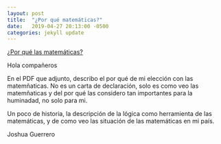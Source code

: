 ```yaml
---
layout: post
title:  "¿Por qué matemáticas?"
date:   2019-04-27 20:13:00 -0500
categories: jekyll update
---
```

[¿Por qué las matemáticas?](https://github.com/CICJoshua/poperagnarok/blob/master/pdf/difusion.pdf)

Hola compañeros

En el PDF que adjunto, describo el por qué de mi elección con las matemñaticas.
No es un carta de declaración, solo es como veo las matemñaticas y del por qué
las considero tan importantes para la huminadad, no solo para mi.

Un poco de historia, la descripción de la lógica como herramienta de las
matemáticas, y de como veo las situación de las matemáticas en mi país.


Joshua Guerrero
